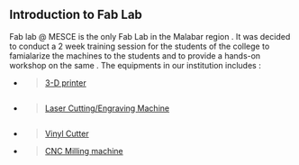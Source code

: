 ## Introduction to Fab Lab
Fab lab @ MESCE is the only Fab Lab in the Malabar region . It was decided to conduct a 2 week training session for the students of the college to famialarize the machines to the students and to provide a hands-on workshop on the same . The equipments in our institution includes :
   * > [3-D printer](https://en.wikipedia.org/wiki/3D_printing)<br/>
       <img src="">
   * > [Laser Cutting/Engraving Machine](https://en.wikipedia.org/wiki/Laser_engraving)
       <img src="">
   * > [Vinyl Cutter](https://en.wikipedia.org/wiki/Vinyl_cutter)<br/>
   * > [CNC Milling machine](https://en.wikipedia.org/wiki/Milling_(machining))
       <img src="">

